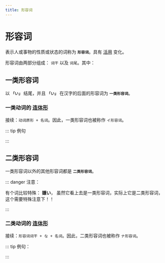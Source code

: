 ```yaml
---
title: 形容词
---
```


# 形容词

表示人或事物的性质或状态的词称为 **`形容词`**。具有 [活用](./term/flexibleUse.md) 变化。

形容词由两部分组成： `词干` 以及 `词尾`。其中：

<grammer-content sentence="**一类形容词** 的词尾为 `「い」`： **[面白/おもし](词干) + い(词尾)**。" />
<grammer-content sentence="**二类形容词** 的词尾为 `「だ」， 但是**一般会省略**，只有当**以二类形容词结句（即二类形容词放在句尾）时**，需要加上 「だ」。如果使用的是敬体形式，则不需要加 「だ」，而是以 **「です」** 结句。： **[綺麗/きれい](词干) + (だ)(词尾, 省略)**。" />

## 一类形容词

以 **`「い」`** 结尾，并且 **`「い」`** 在汉字的后面的形容词为 **`一类形容词`**。

<grammer-content sentence="例如： **[面白/おもし]い、[大/おお]きい、[辛/から]い、[暑/あつ]い** 等等；" />

### 一类动词的 [连体形](./term/ltForm.md)

接续：`动词原形 + 名词`。因此，一类形容词也被称作 `イ形容词`。

::: tip 例句

<grammer-content sentence="[図書館/としょかん]はあの[白/しろ]い[建物/たてもの]です。" trans="那栋建筑是图书馆。" />

:::

## 二类形容词

一类形容词以外的其他形容词都是 **`二类形容词`**。

<grammer-content sentence="例如：**[綺麗/きれい]、[立派/りっぱ]** 等等。" />

::: danger 注意：

有个词比较特殊： **嫌い**， 虽然它看上去是一类形容词，实际上它是二类形容词，这个需要特殊注意下！！

:::

### 二类动词的 [连体形](./term/ltForm.md)

接续：`形容词词干 + な + 名词`。因此，二类形容词也被称作 `ナ形容词`。

::: tip 例句：

<grammer-content sentence="[立派/りっぱ]な[図書館/としょかん]ですね。" trans="真是个气派的图书馆啊。" />

:::
